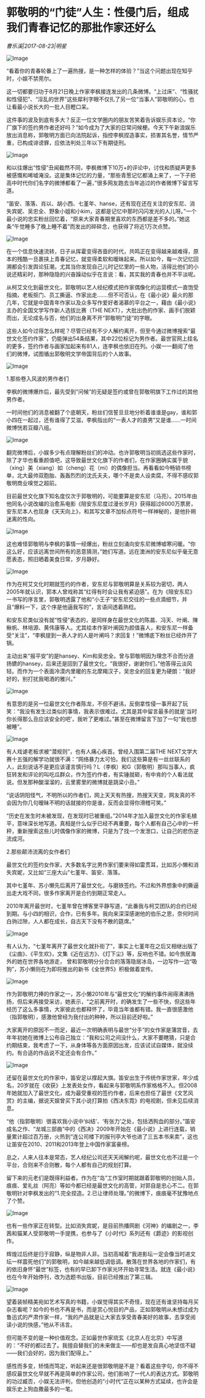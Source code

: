 # 郭敬明的“门徒”人生：性侵门后，组成我们青春记忆的那批作家还好么

*曹乐溪|2017-08-23|明星*

![Image](http://p3.pstatp.com/large/37c90004c3e4d0da049d)

“看着你的青春轮番上了一遍热搜，是一种怎样的体验？”当这个问题出现在知乎时，小娱不禁莞尔。

这一切都要归功于8月21日晚上作家李枫接连发出的几条微博。“上过床”、“性骚扰和性侵犯”、“淫乱的世界”这些犀利字眼不仅扎了另一位“当事人”郭敬明的心，也让看最小说长大的一批人目瞪口呆。

这件事的波及到底有多大？反正一位文学圈内的朋友苦笑着告诉娱乐资本论，“你厂旗下的签约男作者还好吗？”如今成为了大家的日常问候梗。今天下午新浪娱乐放出消息称，郭敬明方面已向法院起诉，指控李枫捏造事实，损害其名誉，情节严重，已构成诽谤罪，应依法判处三年以下有期徒刑。

![Image](http://p1.pstatp.com/large/37c70004bf44157f49dd)

和以往爆出“性侵”丑闻截然不同，李枫微博下10万+的评论中，讨伐和质疑声更多被感慨和唏嘘淹没。这是集体记忆的力量，“那些青葱记忆都涌上来了，一下子把高中时代你们名字的微博都看了一遍，”很多网友跑去当年追过的作者微博下留言写道。

“笛安、落落、肖以、胡小西、七堇年、hanse，还有现在还在关注的安东尼、消失宾妮、吴忠全、野象小姐和小kim，这都是记忆中那时闪闪发光的人儿呀。”一个最小说的忠实粉丝回忆着，“原来大家青春期里喜欢的东西都是差不多的。”她这条“午觉睡多了晚上睡不着”而发出的碎碎念，也获得了将近1万次点赞。

![Image](http://p3.pstatp.com/large/37cc0004b42f75732045)

在一个信息快速流转，日子从挥霍变得吝啬的时代，共鸣正在变得越来越难得，原本的残酷一旦裹挟上青春记忆，就变得柔软和暧昧起来。所以如今，每一次记忆回溯都会引发舆论狂潮，尤其当你发现自己儿时记忆里的一些人物，活得比他们的小说还精彩时，那种隐隐的兴奋躁动似乎在言说：看，其实我的青春也并不平淡呢。

从柯艾文化到最世文化，郭敬明以艺人经纪模式把作家偶像化的运营模式一直饱受指摘，老板抠门、员工撕逼、作家出走.......但不可否认，在《最小说》最火的那几年，它就是中国青年作家以及众多写作爱好者渴慕的平台之一，藉由《最小说》主办的全国文学写作新人选拔比赛（THE NEXT），大批出色的作家、画手们脱颖而出，无论成名与否，他们的出身离不开“郭敬明门徒”的字眼。

这些人如今过得怎么样呢？尽管已经有不少人解约离开，但至今通过微博搜索“最世文化签约作家”，仍能弹出54条结果，其中22位标记为男作者。最世官网上挂名的更多，签约作者与画家加起来有81人，连李枫也依旧在列。小娱一一翻阅了他们的微博，试图循出郭敬明文学帝国背后的个人故事。

![Image](http://p3.pstatp.com/large/32230002c3d4994eeb87)

1.那些卷入风波的男作者们

李枫的微博爆炸后，最先受到“问候”的无疑是签约或曾在郭敬明旗下工作过的其他男作者。

一时间他们的消息被翻了个底朝天，粉丝们信誓旦旦地分析着谁谁是gay，谁和郭小四在一起过，还有谁得了艾滋，李枫指出的“一表人才的直男”又是谁......一时间微博恍若豆瓣八组。

![Image](http://p1.pstatp.com/large/37cb0004b8b5cd8f04d1)

翻完微博后，小娱多少有点理解粉丝们的冲动。也许郭敬明当初挑选这些作家时，除了才华也看重颜值吧，这导致最世文化旗下的作者们，在作家圈确实属于貌（xing）美（xiang）如（cheng）花（mi）的偶像担当。再看看如今畅销书榜单，北大最帅双胞胎、轰轰烈烈的沈氏夫夫，哪个不是卖人设卖腐，不得不感叹郭敬明商业嗅觉之超前。

目前最世文化旗下知名度仅次于郭敬明的，可能要算是安东尼（马亮）。2015年由他同名小说改编的治愈系电影《陪安东尼度过漫长岁月》获得超过6000万票房，安东尼本人也现身《天天向上》，和其写文章不加标点符号一样神秘的，是他扑朔迷离的性向。

![Image](http://p3.pstatp.com/large/37cd0002ed659a94eca0)

这也难怪郭敬明与李枫的事情一经爆出，粉丝立刻涌向安东尼微博嘘寒问暖。“你这么好，应该远离世间所有的恶意猜测，”她们写道。远在澳洲的安东尼似乎毫无意愿表态，照旧晒着美食日常，岁月静好。

![Image](http://p9.pstatp.com/large/37ca0004c3ac9bbf70d4)

作为在柯艾文化时期就签约的作者，安东尼与郭敬明算是关系较为密切，两人2005年就认识，郭本人曾戏称其“红得有时会让我有紧迫感”。在为《陪安东尼》一书写的序言里，郭敬明透露了他和“小王子”安东尼交往的一些点滴细节，并且“爆料一下，这个序是他逼我写的”，言语间透着熟稔。

和安东尼类似没有就“性侵”表态的，是同样身在最世文化的陈晨、冯天、叶阐、陳楸帆、林培源、黄伟康等人。尤其绘本作家叶阐因为颜值喜人，和安东尼一样备受“关注”，“李枫提到一表人才的人是叶阐吗？求回复！”微博底下粉丝已经炸开了锅。

主动出来“报平安”的是hansey、Kim和吴忠全。曾与郭敬明因为理念不合而分道扬镳的hansey，后来还是回到了最世文化，“我很好，谢谢你们，”他答得云淡风轻。而作为一个表面冷漠内里暖的东北摩羯汉子，吴忠全的回复更为硬朗：“我好好的，别打扰我喝酒的雅兴。”

![Image](http://p3.pstatp.com/large/32230002c3d500e2aa5a)

有意思的是另一位最世文化作者陈龙，不但不避讳，反倒拿性侵一事开起了玩笑：“我没有发生过类似的事情，我表示很难过。尤其是其中留言最多的就是’当时你长得那么丑应该安全的吧’，我听了更难过。”甚至在微博留言下加了一句“我也想被睡”。

![Image](http://p1.pstatp.com/large/37cb0004b8b7750a00d8)

有人戏谑老板求被“潜规则”，也有人痛心疾首。曾经入围第二届THE NEXT文学大赛十五强的解学功就很不满：“网络暴力太可怕，我们这些算是有一丝丝联系的人，此刻说话不是更应该谨言慎行吗？L（李枫）和G（郭敬明）那叫当事人，疯狂转发和评论的叫吃瓜群众，作为签约作者，有实锤就砸，有中肯的个人看法就说。但发那种酸溜溜的，云里雾里的微博就是跳梁小丑。”

“说话阴阳怪气，不明所以的作者们，网上天天有热搜，热搜天天变，网友真的不会因为你几句暧昧不明的话就接的你是谁，反而会显得你滑稽可笑。”

“历史在发生时未被发现，在发现时已被重组。”2014年才加入最世文化的作家毛植平，意味深长地写道。真相是什么似乎已经不再重要，每个人都有自己心中的一杆秤，重新搜索这些儿时偶像作家的微博，只是为了找一个发泄口，让自己的悲伤逆流成河。

2.那些颠沛流离的女作者们

最世文化的签约女作家，大多数名字比男作家们要来得如雷贯耳，比如苏小懒和消失宾妮，又比如“三座大山”七堇年、笛安、落落。

其中七堇年、苏小懒先后离开了最世文化，与磨铁签约。不过和外界想象中的撕逼出走大戏不同，很多作家离开是合约到期正常走人。

2010年离开最世时，七堇年曾在博客里平静写道，“此番我与柯艾团队的合约已经到期。与小四的相识，合作，已有多年。我向来深深感谢他的伯乐之恩，奈何时间白驹过隙，人人都在成长，自古天下没有不散的筵席。”

![Image](http://p3.pstatp.com/large/37cb0004b8b853af644b)

有人认为，“七堇年离开了最世文化就扑街了”，事实上七堇年在之后又相继出版了《尘曲》、《平生欢》，文集《近在远方》、《灯下尘》等，反响也不错。如今旅居海外的她在世界各地游走， 曾和郭敬明分分合合的落落隐居冰岛，一边写作一边“吸狗”，苏小懒则在为即将推出的新书《全世界5》积极做着宣传。

![Image](http://p1.pstatp.com/large/37c70004bf468e44344d)

作为郭敬明力捧的作家之一，苏小懒2010年与“最世文化”的解约事件闹得沸沸扬扬，但后来再接受采访，她表示，“之前离开时，的确发生了一些不快，但这些年经历了这么多事情，大家彼此也都释怀了，毕竟当年谁都有错。我一直很感激他（指郭敬明），感激他曾经为我付出的种种，所以目前还好啦。”

大家离开的原因不一而足，最近一次明确表明与最世“分手”的女作家是蒲宫音，去年年初她在微博上公布自己独立：“我和公司之间没什么，大家不要瞎猜，只是合约期结束，我考虑了一下，从身体等各方面原因出发，应该试试自媒体，就没续约。有合适的作品说不定还会有合作。”

![Image](http://p1.pstatp.com/large/37ca0004c3af406ca3b7)

还留在最世文化的作家中，笛安足以撑起大旗。笛安出生于传统作家世家，年少成名，20岁就在《收获》上发表处女作，看起来与郭敬明系作家格格不入。但2008年她就加入了最世文化，成为最受重视的签约作者，后来也担任了最世《文艺风赏》的主编，据说天娱曾买下其小说打算拍《西决东霓》的电视剧，但未见后续消息。

“他（指郭敬明）很喜欢我小说中‘纠结’、‘有张力’之处，包括洒狗血的部分。”笛安成名之作、“龙城三部曲”中的《西决》2009年开始在《最小说》上进行连载，销量累计超过百万册，火热到“连公司楼下的报刊亭大爷也进了三五本书来卖”，这也让笛安在2010、2011和2013年登上中国作家富豪榜。

总之，人来人往本是常态，艺人经纪公司还天天闹解约呢，最世文化也不过是一个平台，合则来不合则散，每个人都有自己的规划打算。

留下来的元老们是既得利益者。作为在“岛”工作室时期就跟着郭敬明的创始人员，痕痕、爱礼丝（阿亮）等如今都已经是最世文化的高管，对郭自是忠心不二。在郭敬明针对李枫发出的“1.完全捏造。2.已让律师处理。”的微博下，痕痕毫不犹豫地点了个赞。

![Image](http://p3.pstatp.com/large/37cb0004b8baecdec5d0)

也有一些作家正在转型。比如消失宾妮，是目前热播网剧《河神》的编剧之一，李茜和猫某人受郭敬明一手提携，也参与了《小时代》系列还有《爵迹》的影视创作。

辉煌过后终是归于寂静，纵是物非人非。当初高喊着“我进影坛一定会像当时进文坛一样震死他们”的郭敬明，如今越来越低调低调。散落在世界各地的作家们，有的依旧身怀“最世”标签，也有的早已卸下作家光环开始寻常生活。就连《最小说》也在今年开始停刊，改为选题书出版，目前已经推出了第三辑。

![Image](http://p9.pstatp.com/large/32230002c3d62c03061f)

望着装帧精美宛如艺术写真的书籍，小娱觉得其实不奇怪，现在还有谁坚持每月买杂志看呢？如今的书也不再是书，而是赏心悦目的产品，正如郭敬明从未想过成为鲁迅式的严肃作家一样，“我的产品就是让大家去享受青春美好的故事，去享受阅读小说的快感，”他从不讳言。

但可能不变的是一种价值观念。正如最世作家琉玄《北京人在北京》中写道的：“不好的都过去了。我擅自替我们的未来做主——却也是发自真心地坚信不疑——我们会好的，因为我们配得上。”

感性而多变，矫情而笃定，听起来还是很郭敬明是不是？看着这些字句，你不得不感叹最世文化早就不再是简单的作家公司，他们影响了一代人的表达方式。郭敬明的功过臧否，小娱无法评判，但他创造的“小时代”正在以某种方式延续，也许会是娱乐史上狗血撒最多的一笔。

